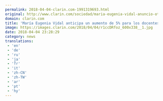 ```yaml
---
permalink: 2018-04-04-clarin.com-1991319693.html
original: http://www.clarin.com/sociedad/maria-eugenia-vidal-anuncio-otorgara-decreto-anticipo-aumento_0_H1YXYAGiz.html
domain: clarin.com
title: 'María Eugenia Vidal anticipa un aumento de 5% para los docentes: "Los maestros no pueden esperar"'
image: https://images.clarin.com/2018/04/04/r1ccDRfoz_600x338__1.jpg
date: 2018-04-04 23:28:29
category: news
translations: 
 - 'en'
 - 'de'
 - 'ru'
 - 'ja'
 - 'fr'
 - 'it'
 - 'zh-CN'
 - 'zh-TW'
 - 'ar'
 - 'pt'
 - 'hy'
---
```



